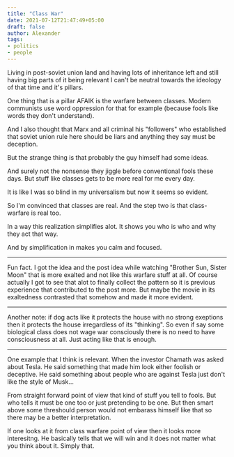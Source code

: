 ```yaml
---
title: "Class War"
date: 2021-07-12T21:47:49+05:00
draft: false
author: Alexander
tags:
- politics
- people
---
```


Living in post-soviet union land and having lots of inheritance left and still having big parts of it being relevant
I can't be neutral towards the ideology of that time and it's pillars.

One thing that is a pillar AFAIK is the warfare between classes.
Modern communists use word oppression for that for example (because fools like words they don't understand).

And I also thought that Marx and all criminal his "followers" who established that soviet union rule here should be liars
and anything they say must be deception.

But the strange thing is that probably the guy himself had some ideas.

And surely not the nonsense they jiggle before conventional fools these days.
But stuff like classes gets to be more real for me every day.

It is like I was so blind in my universalism but now it seems so evident.

So I'm convinced that classes are real.
And the step two is that class-warfare is real too.

In a way this realization simplifies alot.
It shows you who is who and why they act that way.

And by simplification in makes you calm and focused.

---

Fun fact. I got the idea and the post idea while watching "Brother Sun, Sister Moon" that is more exalted and not like this warfare stuff at all.
Of course actually I got to see that alot to finally collect the pattern so it is previous experience that contributed to the post more.
But maybe the movie in its exaltedness contrasted that somehow and made it more evident.

---

Another note: if dog acts like it protects the house with no strong exeptions then it protects the house irregardless of its "thinking".
So even if say some biological class does not wage war consciously there is no need to have consciousness at all.
Just acting like that is enough.

---

One example that I think is relevant.
When the investor Chamath was asked about Tesla.
He said something that made him look either foolish or deceptive.
He said something about people who are against Tesla just don't like the style of Musk...

From straight forward point of view that kind of stuff you tell to fools.
But who tells it must be one too or just pretending to be one.
But then smart above some threshould person would not embarass himself like that so there may be a better interpretation.

If one looks at it from class warfare point of view then it looks more interesitng.
He basically tells that we will win and it does not matter what you think about it.
Simply that.
